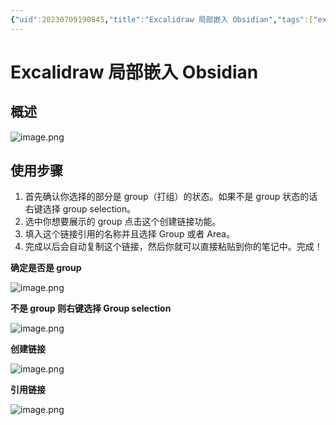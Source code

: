 ```yaml
---
{"uid":20230709190845,"title":"Excalidraw 局部嵌入 Obsidian","tags":["excalidraw"],"description":"Excalidraw 生成链接局部嵌入图形到Obsidian中","author":"是明导么","type":"basic","draft":false,"editable":false,"modified":20230709191456,"dg-publish":true,"permalink":"/lake-of-knowledge/10-obsidian/obsidian/excalidraw/excalidraw-obsidian/","dgPassFrontmatter":true}
---
```



# Excalidraw 局部嵌入 Obsidian

## 概述

![image.png](https://cdn.pkmer.cn/images/202307091911895.png!pkmer)

## 使用步骤

1. 首先确认你选择的部分是 group（打组）的状态。如果不是 group 状态的话右键选择 group selection。
2. 选中你想要展示的 group 点击这个创建链接功能。
3. 填入这个链接引用的名称并且选择 Group 或者 Area。
4. 完成以后会自动复制这个链接，然后你就可以直接粘贴到你的笔记中。完成！

**确定是否是 group**

![image.png](https://cdn.pkmer.cn/images/202307091911778.png!pkmer)

**不是 group 则右键选择 Group selection**

![image.png](https://cdn.pkmer.cn/images/202307091912808.png!pkmer)

**创建链接**

![image.png](https://cdn.pkmer.cn/images/202307091913982.png!pkmer)

**引用链接**

![image.png](https://cdn.pkmer.cn/images/202307091913702.png!pkmer)
